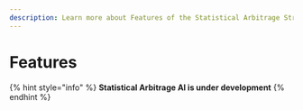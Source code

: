 ```yaml
---
description: Learn more about Features of the Statistical Arbitrage Strategy
---
```


# Features

{% hint style="info" %}
**Statistical Arbitrage AI is under development**
{% endhint %}
